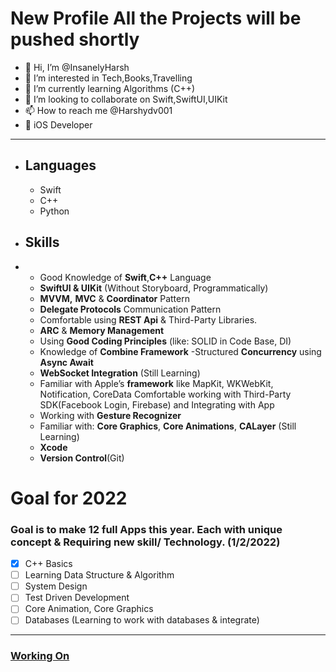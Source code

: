 # New Profile All the Projects will be pushed shortly

- 👋 Hi, I’m @InsanelyHarsh
- 👀 I’m interested in Tech,Books,Travelling
- 🌱 I’m currently learning Algorithms (C++)
- 💞️ I’m looking to collaborate on Swift,SwiftUI,UIKit
- 📫 How to reach me @Harshydv001
- 📱 iOS Developer

----

- ## Languages

  - Swift
  - C++
  - Python
- ## Skills
- 
  - Good Knowledge of **Swift**,**C++** Language
  - **SwiftUI & UIKit** (Without Storyboard, Programmatically)
  - **MVVM,** **MVC** & **Coordinator** Pattern
  - **Delegate Protocols** Communication Pattern
  - Comfortable using **REST Api** & Third-Party Libraries.
  - **ARC** & **Memory Management**
  - Using **Good Coding Principles** (like: SOLID in Code Base, DI)
  - Knowledge of **Combine Framework**
  -Structured **Concurrency** using **Async Await**
  - **WebSocket Integration** (Still Learning)
  - Familiar with Apple’s **framework** like MapKit, WKWebKit, Notification, CoreData Comfortable working with Third-Party SDK(Facebook Login, Firebase) and         Integrating with App
  - Working with **Gesture Recognizer**
  - Familiar with: **Core Graphics**, **Core Animations**, **CALayer** (Still Learning)
  - **Xcode**
  - **Version Control**(Git)
  
  
# Goal for 2022
### Goal is to make 12 full Apps this year. Each with unique concept & Requiring new skill/ Technology. (1/2/2022)

- [x] C++ Basics
- [ ] Learning Data Structure & Algorithm
- [ ] System Design
- [ ] Test Driven Development
- [ ] Core Animation, Core Graphics
- [ ] Databases (Learning to work with databases & integrate)
----

### [Working On](https://github.com/InsanelyHarsh/C-PlusPlus-DSA-Basics/blob/main/README.md)

 <!---
InsanelyHarsh/InsanelyHarsh is a ✨ special ✨ repository because its `README.md` (this file) appears on your GitHub profile.
You can click the Preview link to take a look at your changes.
--->
